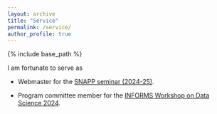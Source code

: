 ```yaml
---
layout: archive
title: "Service"
permalink: /service/
author_profile: true
---
```


{% include base_path %}

I am fortunate to serve as

- Webmaster for the [SNAPP seminar (2024-25)](https://sites.google.com/view/snappseminar/).  

- Program committee member for the [INFORMS Workshop on Data Science 2024](https://sites.google.com/view/data-science-2024/home).  

<!--At Columbia IEOR department, I helped design and implement a course assistant matching system with [Yuri Faenza](https://www.columbia.edu/~yf2414/) and [Yi Zhang](https://www.engineering.columbia.edu/faculty-staff/directory/yi-zhang).-->